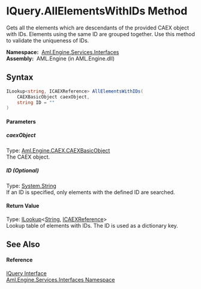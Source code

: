 IQuery.AllElementsWithIDs Method
================================
Gets all the elements which are descendants of the provided CAEX object with IDs. Elements using the same ID are grouped together. Use this method to validate the uniqueness of IDs.

  **Namespace:**  [Aml.Engine.Services.Interfaces][1]  
  **Assembly:**  AML.Engine (in AML.Engine.dll)

Syntax
------

```csharp
ILookup<string, ICAEXReference> AllElementsWithIDs(
	CAEXBasicObject caexObject,
	string ID = ""
)
```

#### Parameters

##### *caexObject*
Type: [Aml.Engine.CAEX.CAEXBasicObject][2]  
The CAEX object.

##### *ID* (Optional)
Type: [System.String][3]  
If an ID is specified, only elements with the defined ID are searched.

#### Return Value
Type: [ILookup][4]&lt;[String][3], [ICAEXReference][5]>  
 Lookup table of elements with IDs. The ID is used as a dictionary key. 

See Also
--------

#### Reference
[IQuery Interface][6]  
[Aml.Engine.Services.Interfaces Namespace][1]  

[1]: ../README.md
[2]: ../../Aml.Engine.CAEX/CAEXBasicObject/README.md
[3]: https://docs.microsoft.com/dotnet/api/system.string
[4]: https://docs.microsoft.com/dotnet/api/system.linq.ilookup-2
[5]: ../ICAEXReference/README.md
[6]: README.md
[7]: https://www.automationml.org
[8]: ../../icons/logoShade.png